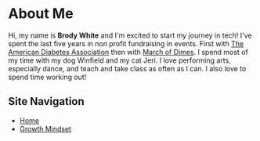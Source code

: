 # About Me

Hi, my name is **Brody White** and I'm excited to start my journey in tech! I've spent the last five years in non profit fundraising in events. First with [The American Diabetes Association](https://www.diabetes.org) then with [March of Dimes](https://www.marchofdimes.org/). I spend most of my time with my dog Winfield and my cat Jeri. I love performing arts, especially dance, and teach and take class as often as I can. I also love to spend time working out!

 
 ## Site Navigation
 
 - [Home](/MarkdownExamples.md)
 - [Growth Mindset](/MarkdownExamples.md)
 
